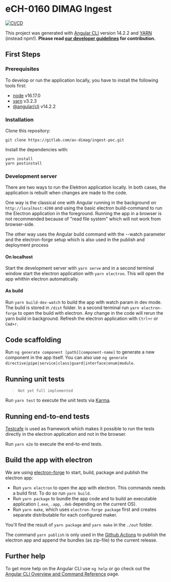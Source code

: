 # eCH-0160 DIMAG Ingest

[![CI/CD](https://github.com/av-dimag/ech-0160-dimag-ingest/actions/workflows/main.yml/badge.svg)](https://github.com/av-dimag/ech-0160-dimag-ingest/actions/workflows/main.yml)
<!-- [![GitHub release (latest by date)](https://img.shields.io/github/v/release/av-dimag/ech-0160-dimag-ingest)](https://github.com/av-dimag/ech-0160-dimag-ingest/releases/latest) -->

This project was generated with [Angular CLI](https://github.com/angular/angular-cli) version 14.2.2 and [YARN](https://yarnpkg.com) (instead npm!). **Please read  [our developer guidelines](https://av-dimag.github.io/guidelines/) for contribution.**

## First Steps

### Prerequisites

To develop or run the application locally, you have to install the following tools first:

* [node](https://nodejs.org/en/) v16.17.0
* [yarn](https://yarnpkg.com) v3.2.3
* [@angular/cli](https://cli.angular.io) v14.2.2

### Installation

Clone this repository:

```shell
git clone https://gitlab.com/av-dimag/ingest-poc.git
```

Install the dependencies with:

```shell
yarn install
yarn postinstall
```

### Development server

There are two ways to run the Elektron application locally. In both cases, the application is rebuilt when changes are made to the code.

One way is the classical one with Angular running in the background on `http://localhost:4200` and using the basic electron build-command to run the Electron application in the foreground. Running the app in a browser is not recommended because of "read file system" which will not work from browser-side.

The other way uses the Angular build command with the --watch parameter and the electron-forge setup which is also used in the publish and deployment process

#### On localhost

Start the development server with `yarn serve` and in a second terminal window start the electron application with `yarn electron`. This will open the app whithin electron automatically.

#### As build

Run `yarn build-dev-watch` to build the app with watch param in dev mode. The build is stored in `/dist` folder. In a second terminal run `yarn electron-forge` to open the build with electron. Any change in the code will rerun the yarn build in background. Refresh the electron application with `Ctrl+r` or `Cmd+r`.

## Code scaffolding

Run `ng generate component [path][component-name]` to generate a new component in the app itself. You can also use `ng generate directive|pipe|service|class|guard|interface|enum|module`.

## Running unit tests

> `Not yet full implemented`

Run `yarn test` to execute the unit tests via [Karma](https://karma-runner.github.io).

## Running end-to-end tests

[Testcafe](https://testcafe.io/) is used as framework which makes it possible to run the tests directly in the electron application and not in the browser.

Run `yarn e2e` to execute the end-to-end tests.

## Build the app with electron

We are using [electron-forge](https://www.electronforge.io/) to start, build, package and publish the electron app:

* Run `yarn electron` to open the app with electron. This commands needs a build first. To do so run `yarn build`.
* Run `yarn package` to bundle the app code and to build an executable application (`.exe`, `.app`, `.deb` depending on the current OS).
* Run `yarn make`, which uses `electron-forge package` first and creates separate distributable for each configured maker.

You'll find the result of `yarn package` and `yarn make` in the `./out` folder.

The command `yarn publish` is only used in the [Github Actions](.github/workflows/main.yml) to publish the electron app and append the bundles (as zip-file) to the current release.

## Further help

To get more help on the Angular CLI use `ng help` or go check out the [Angular CLI Overview and Command Reference](https://angular.io/cli) page.
